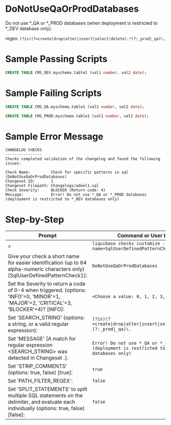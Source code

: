 # DoNotUseQaOrProdDatabases

Do not use *_QA or *_PROD databases (when deployment is restricted to *_DEV database only).


regex: `(?is)(?=create|drop|alter|insert|select|delete).*(?:_prod|_qa)\.`

# Sample Passing Scripts
``` sql
CREATE TABLE CMS_DEV.myschema.table1 (val1 number, val2 date);
```

# Sample Failing Scripts
``` sql
CREATE TABLE CMS_QA.myschema.table1 (val1 number, val2 date);
```
```sql
CREATE TABLE CMS_PROD.myschema.table1 (val1 number, val2 date);
```

# Sample Error Message
``` 
CHANGELOG CHECKS
----------------
Checks completed validation of the changelog and found the following issues:

Check Name:         Check for specific patterns in sql (DoNotUseQaOrProdDatabases)
Changeset ID:       1
Changeset Filepath: Changelogs/adeel1.sql
Check Severity:     BLOCKER (Return code: 4)
Message:            Error! Do not use *_QA or *_PROD databases (deployment is restricted to *_DEV databases only)
```

# Step-by-Step
| Prompt | Command or User Input |
| ------ | ----------------------|
| > | `liquibase checks customize --check-name=SqlUserDefinedPatternCheck` |
| Give your check a short name for easier identification (up to 64 alpha-numeric characters only) [SqlUserDefinedPatternCheck1]: | `DoNotUseQaOrProdDatabases` |
| Set the Severity to return a code of 0-4 when triggered. (options: 'INFO'=0, 'MINOR'=1, 'MAJOR'=2, 'CRITICAL'=3, 'BLOCKER'=4)? [INFO]: | `<Choose a value: 0, 1, 2, 3, 4>` |
| Set 'SEARCH_STRING' (options: a string, or a valid regular expression): | `(?is)(?=create\|drop\|alter\|insert\|select\|delete).*(?:_prod\|_qa)\.` |
| Set 'MESSAGE' [A match for regular expression <SEARCH_STRING> was detected in Changeset <CHANGESET>.]: | `Error! Do not use *_QA or *_PROD databases (deployment is restricted to *_DEV databases only)` |
| Set 'STRIP_COMMENTS' (options: true, false) [true]: | `true` |
| Set 'PATH_FILTER_REGEX': | `false` |
Set 'SPLIT_STATEMENTS' to split multiple SQL statements on the delimiter, and evaluate each individually (options: true, false) [false]:  | `false` |
